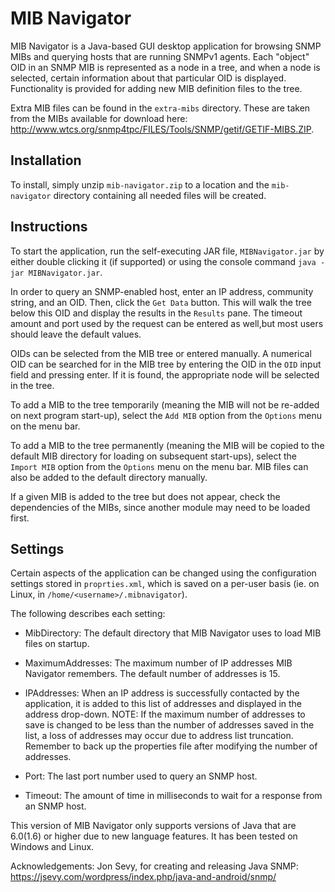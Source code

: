 # MIB Navigator
MIB Navigator is a Java-based GUI desktop application for browsing SNMP MIBs and querying hosts that are running SNMPv1 agents.
Each "object" OID in an SNMP MIB is represented as a node in a tree, and when a node is selected, certain information about 
that particular OID is displayed.  Functionality is provided for adding new MIB definition files to the tree.  

Extra MIB files can be found in the `extra-mibs` directory. These are taken from the MIBs available for download here: http://www.wtcs.org/snmp4tpc/FILES/Tools/SNMP/getif/GETIF-MIBS.ZIP.

## Installation
To install, simply unzip `mib-navigator.zip` to a location and the `mib-navigator` directory containing all needed files will be created.


## Instructions
To start the application, run the self-executing JAR file, `MIBNavigator.jar` by either double clicking it (if supported) or using the console command `java -jar MIBNavigator.jar`.

In order to query an SNMP-enabled host, enter an IP address, community string, and an OID.  Then, click the `Get Data` button. This will walk the tree below this OID and display the results in the `Results` pane. The timeout amount and port used by the request can be entered as well,but most users should leave the default values.

OIDs can be selected from the MIB tree or entered manually.
A numerical OID can be searched for in the MIB tree by entering the OID in the `OID` input field and pressing enter. If it is found, the appropriate node will be selected in the tree.

To add a MIB to the tree temporarily (meaning the MIB will not be re-added on next program start-up), select the `Add MIB` option from the `Options` menu on the menu bar.
 
To add a MIB to the tree permanently (meaning the MIB will be copied to the default MIB directory for loading on subsequent start-ups), select the `Import MIB` option from the `Options` menu on the menu bar. MIB files can also be added to the default directory manually.

If a given MIB is added to the tree but does not appear, check the dependencies of the MIBs, since another module may need to be loaded first.
 
 
## Settings
Certain aspects of the application can be changed using the configuration settings stored in `proprties.xml`, which is saved on a per-user basis (ie. on Linux, in `/home/<username>/.mibnavigator`). 

The following describes each setting:
- MibDirectory: The default directory that MIB Navigator uses to load MIB files on startup.

- MaximumAddresses: The maximum number of IP addresses MIB Navigator remembers. The default number of addresses is 15.

- IPAddresses: When an IP address is successfully contacted by the application, it is added to this list of addresses and displayed in the address drop-down.
NOTE: If the maximum number of addresses to save is changed to be less than the number of addresses saved in the list, a loss of addresses may occur due to address list truncation. Remember to back up the properties file after modifying the number of addresses.

- Port: The last port number used to query an SNMP host.

- Timeout: The amount of time in milliseconds to wait for a response from an SNMP host.
 
This version of MIB Navigator only supports versions of Java that are 6.0(1.6) or higher due to new language features. It has been tested on Windows and Linux.

Acknowledgements: Jon Sevy, for creating and releasing Java SNMP: https://jsevy.com/wordpress/index.php/java-and-android/snmp/